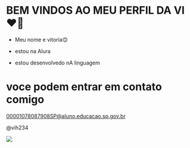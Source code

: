 # BEM VINDOS AO MEU PERFIL DA VI❤🤞
 - Meu nome e vitoria😊

 - estou na Alura
 - estou desenvolvedo nA linguagem

# voce podem entrar em contato comigo

00001078087908SP@aluno.educacao.sp.gov.br

  @vih234 

![](https://media1.tenor.com/m/CcBx05x9nc0AAAAd/cutie-kitten.gif)


